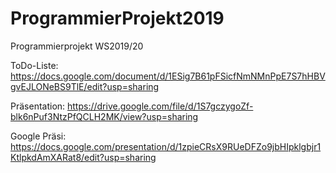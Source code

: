 # ProgrammierProjekt2019
Programmierprojekt WS2019/20

ToDo-Liste: https://docs.google.com/document/d/1ESig7B61pFSicfNmNMnPpE7S7hHBVgvEJLONeBS9TlE/edit?usp=sharing

Präsentation: https://drive.google.com/file/d/1S7gczygoZf-blk6nPuf3NtzPfQCLH2MK/view?usp=sharing

Google Präsi: https://docs.google.com/presentation/d/1zpieCRsX9RUeDFZo9jbHIpklgbjr1KtlpkdAmXARat8/edit?usp=sharing
